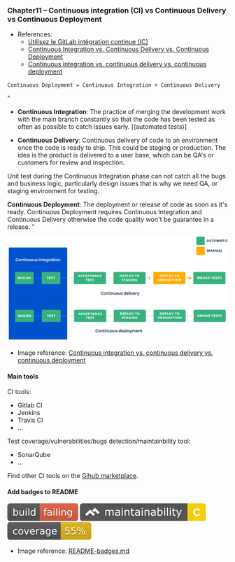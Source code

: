 ### Chapter11 – Continuous integration (CI) vs Continuous Delivery vs Continuous Deployment

- References:
    - [Utilisez le GitLab intégration continue (IC)](https://openclassrooms.com/fr/courses/5641721-utilisez-git-et-github-pour-vos-projets-de-developpement/6113136-utilisez-le-gitlab-integration-continue-ic)
    - [Continuous Integration vs. Continuous Delivery vs. Continuous Deployment](https://stackoverflow.com/questions/28608015/continuous-integration-vs-continuous-delivery-vs-continuous-deployment)
    - [Continuous integration vs. continuous delivery vs. continuous deployment ](https://www.atlassian.com/continuous-delivery/principles/continuous-integration-vs-delivery-vs-deployment)

```
Continuous Deployment = Continuous Integration + Continuous Delivery
```

"
- **Continuous Integration**: The practice of merging the development work with the main branch constantly so that the code has been tested as often as possible to catch issues early. [(automated tests)]

- **Continuous Delivery**: Continuous delivery of code to an environment once the code is ready to ship. This could be staging or production. The idea is the product is delivered to a user base, which can be QA's or customers for review and inspection.

Unit test during the Continuous Integration phase can not catch all the bugs and business logic, particularly design issues that is why we need QA, or staging environment for testing.

**Continuous Deployment**: The deployment or release of code as soon as it's ready. Continuous Deployment requires Continuous Integration and Continuous Delivery otherwise the code quality won't be guarantee in a release.
"

![](../../images/ci_cd/ci_cd.png)

- Image reference: [Continuous integration vs. continuous delivery vs. continuous deployment ](https://www.atlassian.com/continuous-delivery/principles/continuous-integration-vs-delivery-vs-deployment)

#### Main tools

CI tools:
- Gitlab CI
- Jenkins
- Travis CI
- ...

Test coverage/vulnerabilities/bugs detection/maintainbility tool:
- SonarQube
- ...

Find other CI tools on the [Gihub marketplace](https://github.com/marketplace).

#### Add badges to README

![](../../images/ci_cd/failing.svg)
![](../../images/ci_cd/maintainability-C.svg)
![](../../images/ci_cd/coverage.svg)

- Image reference: [README-badges.md](https://gist.github.com/tterb/982ae14a9307b80117dbf49f624ce0e8)




 